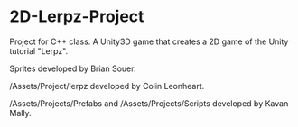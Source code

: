 2D-Lerpz-Project
================

Project for C++ class. A Unity3D game that creates a 2D game of the Unity tutorial "Lerpz". 

Sprites developed by Brian Souer.

/Assets/Project/lerpz developed by Colin Leonheart.

/Assets/Projects/Prefabs and /Assets/Projects/Scripts developed by Kavan Mally.
